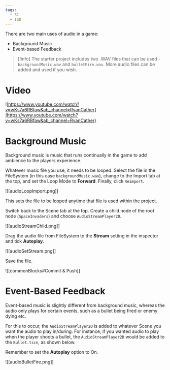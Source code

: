 ```yaml
---
tags:
  - S1
  - ISD
---
```

There are two main uses of audio in a game:

- Background Music
- Event-based Feedback

> [!info] The starter project includes two .WAV files that can be used - `backgroundMusic.wav` and `bulletFire.wav`. More audio files can be added and used if you wish.

# Video

![https://www.youtube.com/watch?v=wKs7a6RBfaw&ab_channel=RyanCather](https://www.youtube.com/watch?v=wKs7a6RBfaw&ab_channel=RyanCather)

# Background Music

Background music is music that runs continually in the game to add ambience to the players experience. 

Whatever music file you use, it needs to be looped. Select the file in the FileSystem (in this case `backgroundMusic.wav`), change to the Import tab at the top, and set the Loop Mode to **Forward**. Finally, click `Reimport`.

![[audioLoopImport.png]]

This sets the file to be looped anytime that file is used within the project.

Switch back to the Scene tab at the top. Create a child node of the root node (`SpaceInvaders`) and choose `AudioStreamPlayer2D`.

![[audioStreamChild.png]]


Drag the audio file from FileSystem to the **Stream** setting in the inspector and tick **Autoplay**.

![[audioSetStream.png]]

Save the file.

![[commonBlocks#Commit & Push]]


# Event-Based Feedback

Event-based music is slightly different from background music, whereas the audio only plays for certain events, such as a bullet being fired or enemy dying etc.

For this to occur, the `AudioStreamPlayer2D` is added to whatever Scene you want the audio to play in/during. For instance, if you wanted audio to play when the player shoots a bullet, the `AudioStreamPlayer2D` would be added to the `Bullet.tscn`, as shown below.

Remember to set the **Autoplay** option to On.

![[audioBulletFire.png]]

